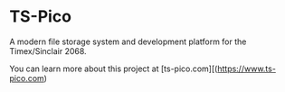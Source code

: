 # TS-Pico
A modern file storage system and development platform for the Timex/Sinclair 2068.

You can learn more about this project at [ts-pico.com][(https://www.ts-pico.com)
